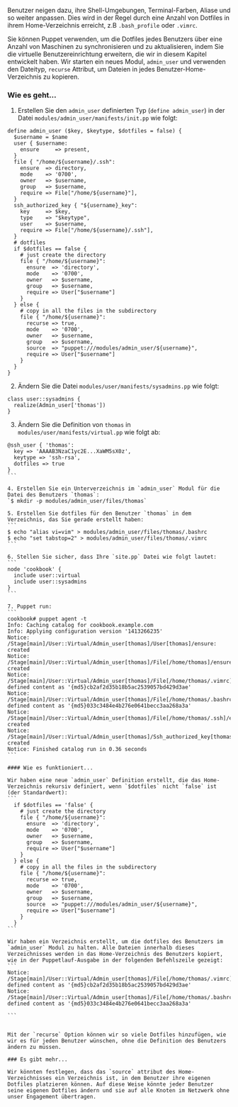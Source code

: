 Benutzer neigen dazu, ihre Shell-Umgebungen, Terminal-Farben, Aliase und so weiter anpassen. Dies wird in der Regel durch eine Anzahl von Dotfiles in ihrem Home-Verzeichnis erreicht, z.B `.bash_profile` oder `.vimrc`.

Sie können Puppet verwenden, um die Dotfiles jedes Benutzers über eine Anzahl von Maschinen zu synchronisieren und zu aktualisieren, indem Sie die virtuelle Benutzereinrichtung erweitern, die wir in diesem Kapitel entwickelt haben. Wir starten ein neues Modul, `admin_user` und verwenden den Dateityp, `recurse` Attribut, um Dateien in jedes Benutzer-Home-Verzeichnis zu kopieren.

### Wie es geht...

1. Erstellen Sie den `admin_user` definierten Typ (`define admin_user`) in der Datei `modules/admin_user/manifests/init.pp` wie folgt:

```
define admin_user ($key, $keytype, $dotfiles = false) { 
  $username = $name
  user { $username:
    ensure     => present,
  }
  file { "/home/${username}/.ssh":
    ensure  => directory,
    mode    => '0700',
    owner   => $username,
    group   => $username,
    require => File["/home/${username}"],
  }
  ssh_authorized_key { "${username}_key":
    key     => $key,
    type    => "$keytype",
    user    => $username,
    require => File["/home/${username}/.ssh"],
  }
  # dotfiles
  if $dotfiles == false {
    # just create the directory
    file { "/home/${username}":
      ensure  => 'directory',
      mode    => '0700',
      owner   => $username,
      group   => $username,
      require => User["$username"]
    }
  } else {
    # copy in all the files in the subdirectory
    file { "/home/${username}":
      recurse => true,
      mode    => '0700',
      owner   => $username,
      group   => $username,
      source  => "puppet:///modules/admin_user/${username}",
      require => User["$username"]
    }
  }
}
```

2. Ändern Sie die Datei `modules/user/manifests/sysadmins.pp` wie folgt:
```
class user::sysadmins {
  realize(Admin_user['thomas'])
}
```

3. Ändern Sie die Definition von `thomas` in `modules/user/manifests/virtual.pp` wie folgt ab:

````
@ssh_user { 'thomas':
  key => 'AAAAB3NzaC1yc2E...XaWM5sX0z',
  keytype => 'ssh-rsa',
  dotfiles => true
}
```

4. Erstellen Sie ein Unterverzeichnis im `admin_user` Modul für die Datei des Benutzers `thomas`:
`$ mkdir -p modules/admin_user/files/thomas`

5. Erstellen Sie dotfiles für den Benutzer `thomas` in dem Verzeichnis, das Sie gerade erstellt haben:
```
$ echo "alias vi=vim" > modules/admin_user/files/thomas/.bashrc
$ echo "set tabstop=2" > modules/admin_user/files/thomas/.vimrc
```

6. Stellen Sie sicher, dass Ihre `site.pp` Datei wie folgt lautet:
```
node 'cookbook' {
  include user::virtual
  include user::sysadmins
}
```

7. Puppet run: 
```
cookbook# puppet agent -t
Info: Caching catalog for cookbook.example.com
Info: Applying configuration version '1413266235'
Notice: /Stage[main]/User::Virtual/Admin_user[thomas]/User[thomas]/ensure: created
Notice: /Stage[main]/User::Virtual/Admin_user[thomas]/File[/home/thomas]/ensure: created
Notice: /Stage[main]/User::Virtual/Admin_user[thomas]/File[/home/thomas/.vimrc]/ensure: defined content as '{md5}cb2af2d35b18b5ac2539057bd429d3ae'
Notice: /Stage[main]/User::Virtual/Admin_user[thomas]/File[/home/thomas/.bashrc]/ensure: defined content as '{md5}033c3484e4b276e0641becc3aa268a3a'
Notice: /Stage[main]/User::Virtual/Admin_user[thomas]/File[/home/thomas/.ssh]/ensure: created
Notice: /Stage[main]/User::Virtual/Admin_user[thomas]/Ssh_authorized_key[thomas_key]/ensure: created
Notice: Finished catalog run in 0.36 seconds
```

#### Wie es funktioniert...

Wir haben eine neue `admin_user` Definition erstellt, die das Home-Verzeichnis rekursiv definiert, wenn `$dotfiles` nicht `false` ist (der Standardwert):
```
  if $dotfiles == 'false' {
    # just create the directory
    file { "/home/${username}":
      ensure  => 'directory',
      mode    => '0700',
      owner   => $username,
      group   => $username,
      require => User["$username"]
    }
  } else {
    # copy in all the files in the subdirectory
    file { "/home/${username}":
      recurse => true,
      mode    => '0700',
      owner   => $username,
      group   => $username,
      source  => "puppet:///modules/admin_user/${username}",
      require => User["$username"]
    }
  }
```

Wir haben ein Verzeichnis erstellt, um die dotfiles des Benutzers im `admin_user` Modul zu halten. Alle Dateien innerhalb dieses Verzeichnisses werden in das Home-Verzeichnis des Benutzers kopiert, wie in der Puppetlauf-Ausgabe in der folgenden Befehlszeile gezeigt:
```
Notice: /Stage[main]/User::Virtual/Admin_user[thomas]/File[/home/thomas/.vimrc]/ensure: defined content as '{md5}cb2af2d35b18b5ac2539057bd429d3ae'
Notice: /Stage[main]/User::Virtual/Admin_user[thomas]/File[/home/thomas/.bashrc]/ensure: defined content as '{md5}033c3484e4b276e0641becc3aa268a3a'

```


Mit der `recurse` Option können wir so viele Dotfiles hinzufügen, wie wir es für jeden Benutzer wünschen, ohne die Definition des Benutzers ändern zu müssen.

### Es gibt mehr...

Wir könnten festlegen, dass das `source` attribut des Home-Verzeichnisses ein Verzeichnis ist, in dem Benutzer ihre eigenen Dotfiles platzieren können. Auf diese Weise könnte jeder Benutzer seine eigenen Dotfiles ändern und sie auf alle Knoten im Netzwerk ohne unser Engagement übertragen.